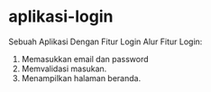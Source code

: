 # aplikasi-login
Sebuah Aplikasi Dengan Fitur Login
Alur Fitur Login:
1. Memasukkan email dan password
2. Memvalidasi masukan.
3. Menampilkan halaman beranda.

